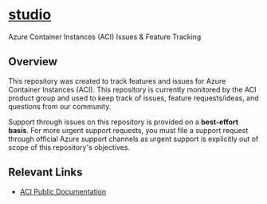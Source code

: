 # [studio](https://studio.youtube.com/)
 Azure Container Instances (ACI) Issues & Feature Tracking

## Overview

This repository was created to track features and issues for Azure Container Instances (ACI). This repository is currently monitored by the ACI product group and used to keep track of issues, feature requests/ideas, and questions from our community.

Support through issues on this repository is provided on a **best-effort basis**. For more urgent support requests, you must file a support request through official Azure support channels as urgent support is explicitly out of scope of this repository's objectives.

## Relevant Links
* [ACI Public Documentation](https://learn.microsoft.com/en-us/azure/container-instances/)

